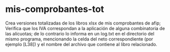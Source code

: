 # mis-comprobantes-tot
 Crea versiones totalizadas de los libros xlsx de mis comprobantes de afip;
 Verifica que los IVA correspondan a la aplicación de alguna combinatoria de las alícuotas; 
 de lo contrario lo informa en un log.txt en el directorio del mismo programa,
 mencionando la celda del neto correspondiente (por ejemplo [L38]) y el nombre
 del archivo que contiene al libro relacionado.
 
 
